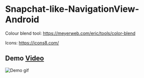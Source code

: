 # Snapchat-like-NavigationView-Android

Colour blend tool: https://meyerweb.com/eric/tools/color-blend

Icons: https://icons8.com/

## Demo [Video](https://youtu.be/7S_M8NnihU4) 
![](https://raw.githubusercontent.com/akshaykale/Snapchat-like-NavigationView-Android/dev/demo.gif "Demo gif")

<br>
